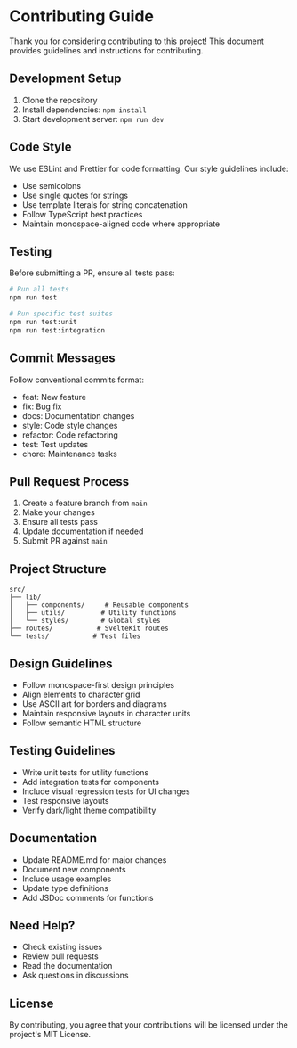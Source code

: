 # Contributing Guide

Thank you for considering contributing to this project! This document provides guidelines and instructions for contributing.

## Development Setup

1. Clone the repository
2. Install dependencies: `npm install`
3. Start development server: `npm run dev`

## Code Style

We use ESLint and Prettier for code formatting. Our style guidelines include:

- Use semicolons
- Use single quotes for strings
- Use template literals for string concatenation
- Follow TypeScript best practices
- Maintain monospace-aligned code where appropriate

## Testing

Before submitting a PR, ensure all tests pass:

```bash
# Run all tests
npm run test

# Run specific test suites
npm run test:unit
npm run test:integration
```

## Commit Messages

Follow conventional commits format:

- feat: New feature
- fix: Bug fix
- docs: Documentation changes
- style: Code style changes
- refactor: Code refactoring
- test: Test updates
- chore: Maintenance tasks

## Pull Request Process

1. Create a feature branch from `main`
2. Make your changes
3. Ensure all tests pass
4. Update documentation if needed
5. Submit PR against `main`

## Project Structure

```
src/
├── lib/
│   ├── components/     # Reusable components
│   ├── utils/         # Utility functions
│   └── styles/        # Global styles
├── routes/           # SvelteKit routes
└── tests/           # Test files
```

## Design Guidelines

- Follow monospace-first design principles
- Align elements to character grid
- Use ASCII art for borders and diagrams
- Maintain responsive layouts in character units
- Follow semantic HTML structure

## Testing Guidelines

- Write unit tests for utility functions
- Add integration tests for components
- Include visual regression tests for UI changes
- Test responsive layouts
- Verify dark/light theme compatibility

## Documentation

- Update README.md for major changes
- Document new components
- Include usage examples
- Update type definitions
- Add JSDoc comments for functions

## Need Help?

- Check existing issues
- Review pull requests
- Read the documentation
- Ask questions in discussions

## License

By contributing, you agree that your contributions will be licensed under the project's MIT License.
